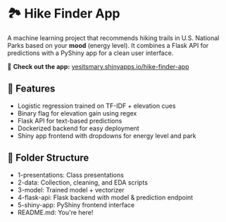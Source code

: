 # 🏞️ Hike Finder App

A machine learning project that recommends hiking trails in U.S. National Parks based on your **mood** (energy level). It combines a Flask API for predictions with a PyShiny app for a clean user interface.

🔗 **Check out the app:** [yesitsmary.shinyapps.io/hike-finder-app](https://yesitsmary.shinyapps.io/hike-finder-app/)

## 🧪 Features

- Logistic regression trained on TF-IDF + elevation cues
- Binary flag for elevation gain using regex
- Flask API for text-based predictions
- Dockerized backend for easy deployment
- Shiny app frontend with dropdowns for energy level and park

## 📁 Folder Structure
- 1-presentations: Class presentations
- 2-data: Collection, cleaning, and EDA scripts
- 3-model: Trained model + vectorizer
- 4-flask-api: Flask backend with model & prediction endpoint
- 5-shiny-app: PyShiny frontend interface
- README.md: You're here!
